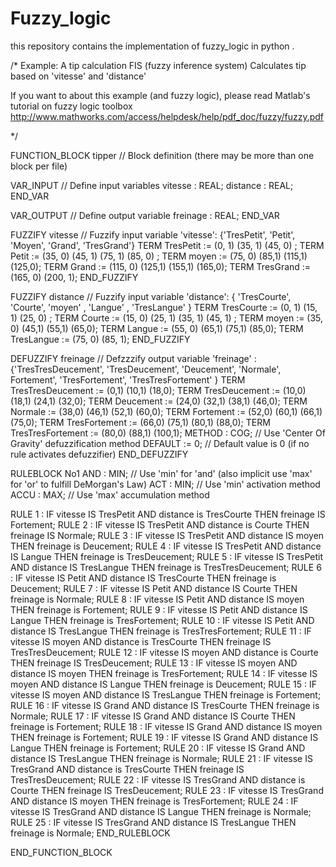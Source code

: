 # Fuzzy_logic
this repository contains the implementation of fuzzy_logic in python . 


/*
Example: A tip calculation FIS (fuzzy inference system)
Calculates tip based on 'vitesse' and 'distance'

If you want to about this example (and fuzzy logic), please
read Matlab's tutorial on fuzzy logic toolbox
http://www.mathworks.com/access/helpdesk/help/pdf_doc/fuzzy/fuzzy.pdf

*/

FUNCTION_BLOCK tipper // Block definition (there may be more than one block per file)

VAR_INPUT // Define input variables
vitesse : REAL;
distance : REAL;
END_VAR

VAR_OUTPUT // Define output variable
freinage : REAL;
END_VAR

FUZZIFY vitesse // Fuzzify input variable 'vitesse': {'TresPetit', 'Petit', 'Moyen', 'Grand', 'TresGrand'}
TERM TresPetit := (0, 1) (35, 1) (45, 0) ;
TERM Petit := (35, 0) (45, 1) (75, 1) (85, 0) ;
TERM moyen := (75, 0) (85,1) (115,1) (125,0);
TERM Grand := (115, 0) (125,1) (155,1) (165,0);
TERM TresGrand := (165, 0) (200, 1);
END_FUZZIFY

FUZZIFY distance // Fuzzify input variable 'distance': { 'TresCourte', 'Courte', 'moyen' , 'Langue' , 'TresLangue' }
TERM TresCourte := (0, 1) (15, 1) (25, 0) ;
TERM Courte := (15, 0) (25, 1) (35, 1) (45, 1) ;
TERM moyen := (35, 0) (45,1) (55,1) (65,0);
TERM Langue := (55, 0) (65,1) (75,1) (85,0);
TERM TresLangue := (75, 0) (85, 1);
END_FUZZIFY

DEFUZZIFY freinage // Defzzzify output variable 'freinage' : {'TresTresDeucement', 'TresDeucement', 'Deucement', 'Normale', Fortement', 'TresFortement', 'TresTresFortement' }
TERM TresTresDeucement := (0,1) (10,1) (18,0);
TERM TresDeucement := (10,0) (18,1) (24,1) (32,0);
TERM Deucement := (24,0) (32,1) (38,1) (46,0);
TERM Normale := (38,0) (46,1) (52,1) (60,0);
TERM Fortement := (52,0) (60,1) (66,1) (75,0);
TERM TresFortement := (66,0) (75,1) (80,1) (88,0);
TERM TresTresFortement := (80,0) (88,1) (100,1);
METHOD : COG; // Use 'Center Of Gravity' defuzzification method
DEFAULT := 0; // Default value is 0 (if no rule activates defuzzifier)
END_DEFUZZIFY

RULEBLOCK No1
AND : MIN; // Use 'min' for 'and' (also implicit use 'max' for 'or' to fulfill DeMorgan's Law)
ACT : MIN; // Use 'min' activation method
ACCU : MAX; // Use 'max' accumulation method

RULE 1 : IF vitesse IS TresPetit AND distance is TresCourte THEN freinage IS Fortement;
RULE 2 : IF vitesse IS TresPetit AND distance is Courte THEN freinage IS Normale;
RULE 3 : IF vitesse IS TresPetit AND distance IS moyen THEN freinage is Deucement;
RULE 4 : IF vitesse IS TresPetit AND distance IS Langue THEN freinage is TresDeucement;
RULE 5 : IF vitesse IS TresPetit AND distance IS TresLangue THEN freinage is TresTresDeucement;
RULE 6 : IF vitesse IS Petit AND distance IS TresCourte THEN freinage is Deucement;
RULE 7 : IF vitesse IS Petit AND distance IS Courte THEN freinage is Normale;
RULE 8 : IF vitesse IS Petit AND distance IS moyen THEN freinage is Fortement;
RULE 9 : IF vitesse IS Petit AND distance IS Langue THEN freinage is TresFortement;
RULE 10 : IF vitesse IS Petit AND distance IS TresLangue THEN freinage is TresTresFortement;
RULE 11 : IF vitesse IS moyen AND distance is TresCourte THEN freinage IS TresTresDeucement;
RULE 12 : IF vitesse IS moyen AND distance is Courte THEN freinage IS TresDeucement;
RULE 13 : IF vitesse IS moyen AND distance IS moyen THEN freinage is TresFortement;
RULE 14 : IF vitesse IS moyen AND distance IS Langue THEN freinage is Deucement;
RULE 15 : IF vitesse IS moyen AND distance IS TresLangue THEN freinage is Fortement;
RULE 16 : IF vitesse IS Grand AND distance IS TresCourte THEN freinage is Normale;
RULE 17 : IF vitesse IS Grand AND distance IS Courte THEN freinage is Fortement;
RULE 18 : IF vitesse IS Grand AND distance IS moyen THEN freinage is Fortement;
RULE 19 : IF vitesse IS Grand AND distance IS Langue THEN freinage is Fortement;
RULE 20 : IF vitesse IS Grand AND distance IS TresLangue THEN freinage is Normale;
RULE 21 : IF vitesse IS TresGrand AND distance is TresCourte THEN freinage IS TresTresDeucement;
RULE 22 : IF vitesse IS TresGrand AND distance is Courte THEN freinage IS TresDeucement;
RULE 23 : IF vitesse IS TresGrand AND distance IS moyen THEN freinage is TresFortement;
RULE 24 : IF vitesse IS TresGrand AND distance IS Langue THEN freinage is Normale;
RULE 25 : IF vitesse IS TresGrand AND distance IS TresLangue THEN freinage is Normale;
END_RULEBLOCK

END_FUNCTION_BLOCK
